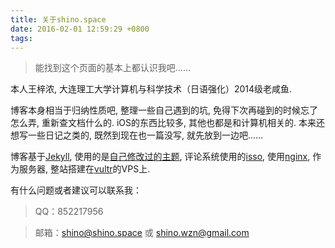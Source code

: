 ```yaml
---
title: 关于shino.space
date: 2016-02-01 12:59:29 +0800
tags: 
---
```


<!-- more -->

> 能找到这个页面的基本上都认识我吧……

本人王梓浓, 大连理工大学计算机与科学技术（日语强化）2014级老咸鱼. 

博客本身相当于归纳性质吧, 整理一些自己遇到的坑, 免得下次再碰到的时候忘了怎么弄, 重新查文档什么的. iOS的东西比较多, 其他也都是和计算机相关的. 本来还想写一些日记之类的, 既然到现在也一篇没写, 就先放到一边吧……

博客基于[Jekyll][jekyll], 使用的是[自己修改过的主题][uno], 评论系统使用的[isso][isso], 使用[nginx][nginx], 作为服务器, 整站搭建在[vultr][vultr]的VPS上. 

有什么问题或者建议可以联系我：

> QQ：852217956

> 邮箱：shino@shino.space 或 shino.wzn@gmail.com

[jekyll]: https://jekyllrb.com
[uno]: https://github.com/shino-996/ShinoJelyll
[isso]: https://posativ.org/isso/
[nginx]: https://nginx.org/
[vultr]: https://www.vultr.com